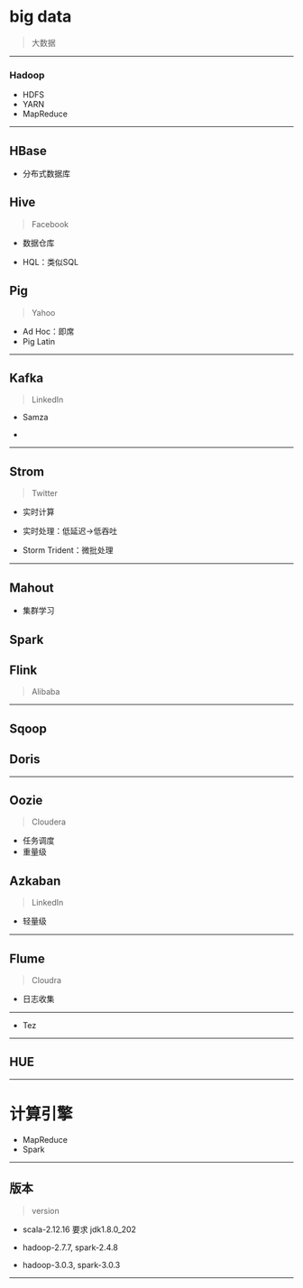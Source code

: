 # big data
> 大数据

---
### Hadoop


- HDFS
- YARN
- MapReduce


---

## HBase

- 分布式数据库

## Hive
> Facebook

- 数据仓库

- HQL：类似SQL






## Pig
> Yahoo

- Ad Hoc：即席
- Pig Latin



---


## Kafka
> LinkedIn

- Samza


-
---

## Strom
> Twitter

- 实时计算

- 实时处理：低延迟->低吞吐
- Storm Trident：微批处理


---

## Mahout

- 集群学习

## Spark

## Flink
> Alibaba

---

## Sqoop


## Doris

---


## Oozie
> Cloudera

- 任务调度
- 重量级


## Azkaban
> LinkedIn



- 轻量级

---


## Flume
> Cloudra

- 日志收集


---
- Tez

---
## HUE


---

# 计算引擎

- MapReduce
- Spark

---
## 版本
> version

- scala-2.12.16 要求 jdk1.8.0_202

- hadoop-2.7.7, spark-2.4.8
- hadoop-3.0.3, spark-3.0.3


---
